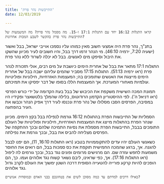 ```yaml
---
title: 'התייבשות נהר פרת'
date: 12/03/2019

---
```


`קראו התגלות 16:12 יחד עם התגלות 17:1 ו-15. מה מסמל נהר פרת? מה המשמעות של התייבשות נהר פרת בהקשר לשבע המכות אחרונות?`

בתנ"ך, נהר פרת היה אמצעי חשוב מאין כמוהו עליו נסמכו אוייבי ישראל, בבל ואשור (ישעיה 7:20, ירמיה 46:10). מי הנהר זרמו דרך בבל, והיו חשובים לעיר מכיוון שהשקו את היבול וסיפקו מים לאנשים. בבל לא יכלה לשרוד ללא נהר פרת.

התגלות 17:1 מתאר את בבל של אחרית הימים כיושבת על מים רבים, אולי תזכורת לנהר פרת (ראו ירמיה 51:13). התגלות 17:15 מסביר שהמים עליהם ישבה בבל של אחרית הימים מייצגת את האנשים שתומכים בה; המעצמות האזרחיות, חילוניות ופוליטיות עולמיות מאחורי המערכת. אך המעצמות הללו בסופו של דבר יפסיקו את תמיכתם.

תמונת המכה השישית משקפת את הכיבוש של בבל בעת הקדומה על ידי כורש הפרסי (ראו דניאל ה'). לפי ההיסטוריון הקדמון הרודוטוס, בלילה שהמלך בלטשאצר ופקידיו היו במסיבה, הפרסים הסבו מסלולו של  נהר פרת ונכנסו לעיר דרך אפיק הנהר וכבשו את העיר בהפתעה.

הסמליות של התייבשות הפרת בהתגלות 16:12 גורמת לנפילת בבל בקץ הימים. מכיוון שנהר הפרת בהתגלות מייצג את המעצמות האזרחיות, חילוניות ופוליטיות של העולם התומכים בבבל, התייבשות הפרת מסמלת את נסיגת התמיכה שלהם ובכך ההתקפה של הפרסים מצליחה להביס את בבל, ובכך גורמת את נפילתה.

כשאנשי העולם יהיו עדים להתקוממויות בטבע (ראו התגלות 16:10, 11), הם יפנו לבבל להגנה. אך, ברגע שהמכה החמישית תוקפת את כס סמכות בבל, הם רואים את החוסר משמעות לחפש עזרה שם. הם מרגישים מרומים ופונים נגד בבל, ובכך גורמים לה ליפול (ראו התגלות 17:16). אך, כפי שראינו, ליבם נשאר קשוח נגד אלוהים ועמו. כך, הם הופכים להיות קרקע פורייה להטעייה הסופית דרכה השטן ימשוך את העולם לקרב גדול נגד אלוהים.

`באילו דרכים למדתם עד כמה מסוכן לשים את בטחונכם בבני האדם ובמוסדות אנושיים?`